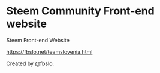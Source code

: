 # Steem Community Front-end website 
Steem Front-end Website

https://fbslo.net/teamslovenia.html

Created by @fbslo. 
